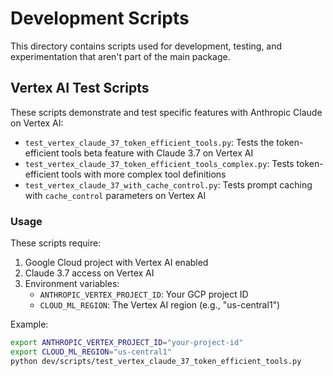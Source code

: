 # Development Scripts

This directory contains scripts used for development, testing, and experimentation that aren't part of the main package.

## Vertex AI Test Scripts

These scripts demonstrate and test specific features with Anthropic Claude on Vertex AI:

- `test_vertex_claude_37_token_efficient_tools.py`: Tests the token-efficient tools beta feature with Claude 3.7 on Vertex AI
- `test_vertex_claude_37_token_efficient_tools_complex.py`: Tests token-efficient tools with more complex tool definitions
- `test_vertex_claude_37_with_cache_control.py`: Tests prompt caching with `cache_control` parameters on Vertex AI

### Usage

These scripts require:

1. Google Cloud project with Vertex AI enabled
2. Claude 3.7 access on Vertex AI
3. Environment variables:
   - `ANTHROPIC_VERTEX_PROJECT_ID`: Your GCP project ID
   - `CLOUD_ML_REGION`: The Vertex AI region (e.g., "us-central1")

Example:
```bash
export ANTHROPIC_VERTEX_PROJECT_ID="your-project-id"
export CLOUD_ML_REGION="us-central1"
python dev/scripts/test_vertex_claude_37_token_efficient_tools.py
```